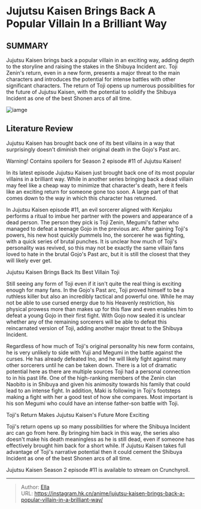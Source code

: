 # Jujutsu Kaisen Brings Back A Popular Villain In a Brilliant Way


## SUMMARY 



  Jujutsu Kaisen brings back a popular villain in an exciting way, adding depth to the storyline and raising the stakes in the Shibuya Incident arc.   Toji Zenin&#39;s return, even in a new form, presents a major threat to the main characters and introduces the potential for intense battles with other significant characters.   The return of Toji opens up numerous possibilities for the future of Jujutsu Kaisen, with the potential to solidify the Shibuya Incident as one of the best Shonen arcs of all time.  

![iamge](https://static1.srcdn.com/wordpress/wp-content/uploads/2023/10/toji-smiles-in-jujutsu-kaisen.jpg)

## Literature Review

Jujutsu Kaisen has brought back one of its best villains in a way that surprisingly doesn&#39;t diminish their original death in the Gojo&#39;s Past arc.




Warning! Contains spoilers for Season 2 episode #11 of Jujutsu Kaisen!




In its latest episode Jujutsu Kaisen just brought back one of its most popular villains in a brilliant way. While in another series bringing back a dead villain may feel like a cheap way to minimize that character&#39;s death, here it feels like an exciting return for someone gone too soon. A large part of that comes down to the way in which this character has returned.

In Jujutsu Kaisen episode #11, an evil sorcerer aligned with Kenjaku performs a ritual to imbue her partner with the powers and appearance of a dead person. The person they pick is Toji Zenin, Megumi&#39;s father who managed to defeat a teenage Gojo in the previous arc. After gaining Toji&#39;s powers, his new host quickly pummels Ino, the sorcerer he was fighting, with a quick series of brutal punches. It is unclear how much of Toji&#39;s personality was revived, so this may not be exactly the same villain fans loved to hate in the brutal Gojo&#39;s Past arc, but it is still the closest that they will likely ever get.


 Jujutsu Kaisen Brings Back Its Best Villain Toji 
          




Still seeing any form of Toji even if it isn&#39;t quite the real thing is exciting enough for many fans. In the Gojo&#39;s Past arc, Toji proved himself to be a ruthless killer but also an incredibly tactical and powerful one. While he may not be able to use cursed energy due to his Heavenly restriction, his physical prowess more than makes up for this flaw and even enables him to defeat a young Gojo in their first fight. With Gojo now sealed it is unclear whether any of the remaining sorcerers will be able to defeat this reincarnated version of Toji, adding another major threat to the Shibuya Incident.

Regardless of how much of Toji&#39;s original personality his new form contains, he is very unlikely to side with Yuji and Megumi in the battle against the curses. He has already defeated Ino, and he will likely fight against many other sorcerers until he can be taken down. There is a lot of dramatic potential here as there are multiple sources Toji had a personal connection to in his past life. One of the high-ranking members of the Zenin clan Naobito is in Shibuya and given his animosity towards his family that could lead to an intense fight. In addition, Maki is following in Toji&#39;s footsteps making a fight with her a good test of how she compares. Most important is his son Megumi who could have an intense father-son battle with Toji.






 Toji&#39;s Return Makes Jujutsu Kaisen&#39;s Future More Exciting 
          

Toji&#39;s return opens up so many possibilities for where the Shibuya Incident arc can go from here. By bringing him back in this way, the series also doesn&#39;t make his death meaningless as he is still dead, even if someone has effectively brought him back for a short while. If Jujutsu Kaisen takes full advantage of Toji&#39;s narrative potential then it could cement the Shibuya Incident as one of the best Shonen arcs of all time.

Jujutsu Kaisen Season 2 episode #11 is available to stream on Crunchyroll.



---

> Author: [Ella](https://instagram.hk.cn/)  
> URL: https://instagram.hk.cn/anime/jujutsu-kaisen-brings-back-a-popular-villain-in-a-brilliant-way/  

